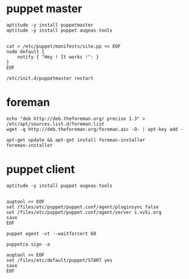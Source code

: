 puppet master
=============

    aptitude -y install puppetmaster
    aptitude -y install puppet augeas-tools


    cat > /etc/puppet/manifests/site.pp << EOF
    node default {
        notify { "Hey ! It works !": }
    }
    EOF

    /etc/init.d/puppetmaster restart

foreman 
=======

    echo "deb http://deb.theforeman.org/ precise 1.3" > /etc/apt/sources.list.d/foreman.list 
    wget -q http://deb.theforeman.org/foreman.asc -O- | apt-key add -

    apt-get update && apt-get install foreman-installer
    foreman-installer


puppet client
=============


    aptitude -y install puppet augeas-tools


    augtool << EOF
    set /files/etc/puppet/puppet.conf/agent/pluginsync false
    set /files/etc/puppet/puppet.conf/agent/server s.vv5i.org
    save
    EOF

    puppet agent -vt --waitforcert 60

    puppetca sign -a

    augtool << EOF
    set /files/etc/default/puppet/START yes
    save
    EOF


